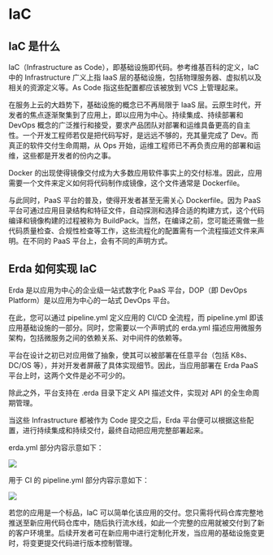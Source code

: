 # IaC

## IaC 是什么
IaC（Infrastructure as Code），即基础设施即代码。参考维基百科的定义，IaC 中的 Infrastructure 广义上指 IaaS 层的基础设施，包括物理服务器、虚拟机以及相关的资源定义等。As Code 指这些配置都应该被放到 VCS 上管理起来。

在服务上云的大趋势下，基础设施的概念已不再局限于 IaaS 层。云原生时代，开发者的焦点逐渐聚集到了应用上，即以应用为中心。持续集成、持续部署和 DevOps 概念的广泛推行和接受，要求产品团队对部署和运维具备更高的自主性。一个开发工程师若仅是把代码写好，是远远不够的，充其量完成了 Dev。而真正的软件交付生命周期，从 Ops 开始，运维工程师已不再负责应用的部署和运维，这些都是开发者的份内之事。

Docker 的出现使得镜像交付成为大多数应用软件事实上的交付标准。因此，应用需要一个文件来定义如何将代码制作成镜像，这个文件通常是 Dockerfile。

与此同时，PaaS 平台的普及，使得开发者甚至无需关心 Dockerfile。因为 PaaS 平台可通过应用目录结构和特征文件，自动探测和选择合适的构建方式，这个代码编译和镜像构建的过程被称为 BuildPack。当然，在编译之前，您可能还需做一些代码质量检查、合规性检查等工作，这些流程化的配置需有一个流程描述文件来声明。在不同的 PaaS 平台上，会有不同的声明方式。

## Erda 如何实现 IaC
Erda 是以应用为中心的企业级一站式数字化 PaaS 平台，DOP（即 DevOps Platform）是以应用为中心的一站式 DevOps 平台。

在此，您可以通过 pipeline.yml 定义应用的 CI/CD 全流程，而 pipeline.yml 即该应用基础设施的一部分。同时，您需要以一个声明式的 erda.yml 描述应用微服务架构，包括微服务之间的依赖关系、对中间件的依赖等。

平台在设计之初已对应用做了抽象，使其可以被部署在任意平台（包括 K8s、DC/OS 等），并对开发者屏蔽了具体实现细节。因此，当应用部署在 Erda PaaS 平台上时，这两个文件是必不可少的。

除此之外，平台支持在 .erda 目录下定义 API 描述文件，实现对 API 的全生命周期管理。

当这些 Infrastructure 都被作为 Code 提交之后，Erda 平台便可以根据这些配置，进行持续集成和持续交付，最终自动把应用完整部署起来。

erda.yml 部分内容示意如下：

![](https://terminus-paas.oss-cn-hangzhou.aliyuncs.com/paas-doc/2021/08/22/5decdb97-f37a-470e-92d2-97fef36cc782.png)

用于 CI 的 pipeline.yml 部分内容示意如下：

![](https://terminus-paas.oss-cn-hangzhou.aliyuncs.com/paas-doc/2021/08/22/482070a2-55d0-40d5-8379-931b3479daf4.png)

若您的应用是一个标品，IaC 可以简单化该应用的交付。您只需将代码仓库完整地推送至新应用代码仓库中，随后执行流水线，如此一个完整的应用就被交付到了新的客户环境里。后续开发者可在新应用中进行定制化开发，当应用的基础设施变更时，将变更提交代码进行版本控制管理。
